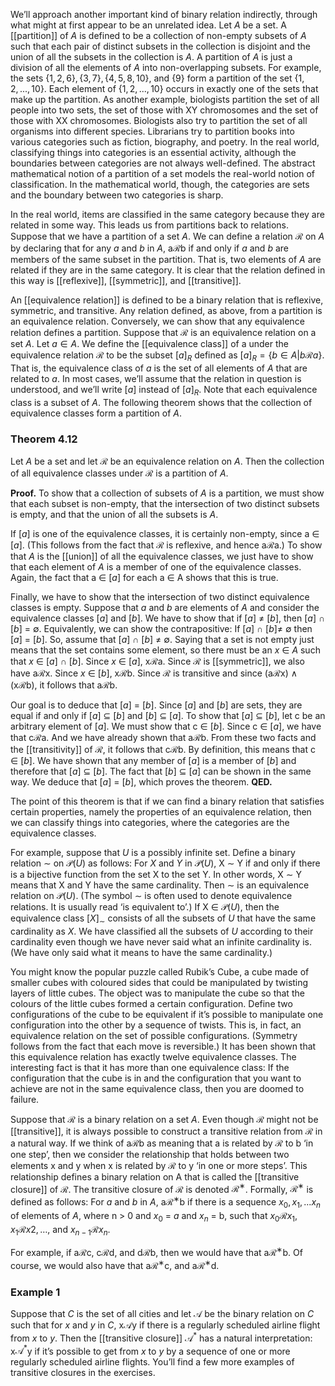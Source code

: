 We’ll approach another important kind of binary relation indirectly, through what might at first appear to be an unrelated idea. Let *A* be a set. A [[partition]] of *A* is defined to be a collection of non-empty subsets of *A* such that each pair of distinct subsets in the collection is disjoint and the union of all the subsets in the collection is *A*. A partition of *A* is just a division of all the elements of *A* into non-overlapping subsets. For example, the sets $\{1, 2, 6\}, \{3, 7\}, \{4, 5, 8, 10\}$, and $\{9\}$ form a partition of the set $\{1, 2, . . . , 10\}$. Each element of $\{1, 2, . . . , 10\}$ occurs in exactly one of the sets that make up the partition. As another example, biologists partition the set of all people into two sets, the set of those with XY chromosomes and the set of those with XX chromosomes. Biologists also try to partition the set of all organisms into different species. Librarians try to partition books into various categories such as fiction, biography, and poetry. In the real world, classifying things into categories is an essential activity, although the boundaries between categories are not always well-defined. The abstract mathematical notion of a partition of a set models the real-world notion of classification. In the mathematical world, though, the categories are sets and the boundary between two categories is sharp.

In the real world, items are classified in the same category because they are related in some way. This leads us from partitions back to relations. Suppose that we have a partition of a set *A*. We can define a relation $\mathcal{R}$ on *A* by declaring that for any *a* and *b* in *A*, a$\mathcal{R}$b if and only if *a* and *b* are members of the same subset in the partition. That is, two elements of *A* are related if they are in the same category. It is clear that the relation defined in this way is [[reflexive]], [[symmetric]], and [[transitive]].

An [[equivalence relation]] is defined to be a binary relation that is reflexive, symmetric, and transitive. Any relation defined, as above, from a partition is an equivalence relation. Conversely, we can show that any equivalence relation defines a partition. Suppose that $\mathcal{R}$ is an equivalence relation on a set *A*. Let $a \in A$. We define the [[equivalence class]] of a under the equivalence relation $\mathcal{R}$ to be the subset $[a]_R$ defined as $[a]_R = \{b \in A | b\mathcal{R}a\}$. That is, the equivalence class of *a* is the set of all elements of *A* that are related to *a*.
In most cases, we’ll assume that the relation in question is understood, and we’ll write $[a]$ instead of $[a]_R$. Note that each equivalence class is a subset of *A*. The following theorem shows that the collection of equivalence classes form a partition of *A*.

### Theorem 4.12
Let *A* be a set and let $\mathcal{R}$ be an equivalence relation on *A*. Then the collection of all equivalence classes under $\mathcal{R}$ is a partition of *A*.

**Proof.**
To show that a collection of subsets of *A* is a partition, we must show that each subset is non-empty, that the intersection of two distinct subsets is empty, and that the union of all the subsets is *A*.

If $[a]$ is one of the equivalence classes, it is certainly non-empty, since a $\in$ $[a]$. (This follows from the fact that $\mathcal{R}$ is reflexive, and hence a$\mathcal{R}$a.) To show that *A* is the [[union]] of all the equivalence classes, we just have to show that each element of *A* is a member of one of the equivalence classes. Again, the fact that a $\in$ $[a]$ for each a $\in$ A shows that this is true.

Finally, we have to show that the intersection of two distinct equivalence classes is empty. Suppose that *a* and *b* are elements of *A* and consider the equivalence classes $[a]$ and $[b]$. We have to show that if 
$[a]$ $\neq$ $[b]$, then $[a]$ $\cap$ $[b]$ = $\emptyset$. Equivalently, we can show the contrapositive: If $[a]$ $\cap$ $[b]$$\neq$ $\emptyset$ then $[a]$ = $[b]$. So, assume that $[a]$ $\cap$ $[b]$ $\neq$ $\emptyset$. Saying that a set is not empty just means that the set contains some element, so there must be an *x* $\in$ *A* such that *x* $\in$ $[a]$ $\cap$ $[b]$. Since *x* $\in$ $[a]$, x$\mathcal{R}$a. Since $\mathcal{R}$ is [[symmetric]], we also have a$\mathcal{R}$x. Since *x* $\in$ $[b]$, x$\mathcal{R}$b. Since $\mathcal{R}$ is transitive and since (a$\mathcal{R}$x) $\wedge$ (x$\mathcal{R}$b), it follows that a$\mathcal{R}$b.

Our goal is to deduce that $[a]$ = $[b]$. Since $[a]$ and $[b]$ are sets, they are equal if and only if $[a]$ $\subseteq$ $[b]$ and
$[b]$ $\subseteq$ $[a]$. To show that $[a]$ $\subseteq$ $[b]$, let c be an arbitrary element of $[a]$. We must show that c $\in$ $[b]$. Since c $\in$ $[a]$, we have that c$\mathcal{R}$a. And we have already shown that a$\mathcal{R}$b. From these two facts and the [[transitivity]] of $\mathcal{R}$, it follows that c$\mathcal{R}$b. By definition, this means that c $\in$ $[b]$. We have shown that any member of $[a]$ is a member of $[b]$ and therefore that $[a]$ $\subseteq$ $[b]$. The fact that $[b]$ $\subseteq$ $[a]$ can be shown in the same way. We deduce that $[a]$ = $[b]$, which proves the theorem.
**QED.**

The point of this theorem is that if we can find a binary relation that satisfies certain properties, namely the properties of an equivalence relation, then we can classify things into categories, where the categories are the equivalence classes.

For example, suppose that *U* is a possibly infinite set. Define a binary relation ∼ on $\mathcal{P}(U)$ as follows: For *X* and *Y* in $\mathcal{P}(U)$, X ∼ Y if and only if there is a bijective function from the set X to the set Y. In other words,
X ∼ Y means that X and Y have the same cardinality. Then ∼ is an equivalence relation on $\mathcal{P}(U)$. (The symbol ∼ is often used to denote equivalence relations. It is usually read ‘is equivalent to’.) If X $\in$ $\mathcal{P}(U)$, then the equivalence class $[X]_∼$ consists of all the subsets of *U* that have the same cardinality as *X*. We have classified all the subsets of *U* according to their cardinality even though we have never said what an infinite cardinality is. (We have only said what it means to have the same cardinality.)

You might know the popular puzzle called Rubik’s Cube, a cube made of smaller cubes with coloured sides that could be manipulated by twisting layers of little cubes. The object was to manipulate the cube so that the colours of the little cubes formed a certain configuration. Define two configurations of the cube to be equivalent if it’s possible to manipulate one configuration into the other by a sequence of twists. This is, in fact, an equivalence relation on the set of possible configurations. (Symmetry follows from the fact that each move is reversible.) It has been shown that this equivalence relation has exactly twelve equivalence classes. The interesting fact is that it has more than one equivalence class: If the configuration that the cube is in and the configuration that you want to achieve are not in the same equivalence class, then you are doomed to failure.

Suppose that $\mathcal{R}$ is a binary relation on a set *A*. Even though $\mathcal{R}$ might not be [[transitive]], it is always possible to construct a transitive relation from $\mathcal{R}$ in a natural way. If we think of a$\mathcal{R}$b as meaning that a is related by $\mathcal{R}$ to b ‘in one step’, then we consider the relationship that holds between two elements x and y when x is related by $\mathcal{R}$ to y ‘in one or more steps’. This relationship defines a binary relation on A that is called the [[transitive closure]] of $\mathcal{R}$. The transitive closure of $\mathcal{R}$ is denoted $\mathcal{R}^∗$. Formally, $\mathcal{R}^∗$ is defined as follows: For *a* and *b* in *A*, a$\mathcal{R}^∗$b if there is a sequence $x_0, x_1, . . . x_n$ of elements of *A*, where n $\gt$ 0 and $x_0$ = *a* and $x_n$ = b, such that $x_0\mathcal{R}x_1, x_1\mathcal{R}x2, …$, and $x_{n−1} \mathcal{R} x_n$.

For example, if a$\mathcal{R}$c, c$\mathcal{R}$d, and d$\mathcal{R}$b, then we would have that a$\mathcal{R}^∗$b. Of course, we would also have that 
a$\mathcal{R}^∗$c, and a$\mathcal{R}^∗$d.

### Example 1
Suppose that *C* is the set of all cities and let $\mathcal{A}$ be the binary relation on *C* such that for *x* and *y* in *C*, x$\mathcal{A}$y if there is a regularly scheduled airline flight from *x* to *y*. Then the [[transitive closure]] $\mathcal{A}^*$ has a natural interpretation: x$\mathcal{A}^*$y if it’s possible to get from *x* to *y* by a sequence of one or more regularly scheduled airline flights. You’ll find a few more examples of transitive closures in the exercises.